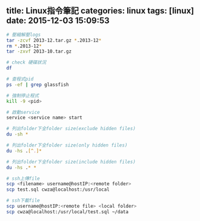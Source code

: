 title: Linux指令筆記
categories: linux
tags: [linux]
date: 2015-12-03 15:09:53
---

<!-- more -->
``` bash
# 壓縮解壓logs
tar -zcvf 2013-12.tar.gz *.2013-12*
rm *.2013-12*
tar -zxvf 2013-10.tar.gz

# check 硬碟狀況
df

# 查程式pid
ps -ef | grep glassfish

# 強制停止程式
kill -9 <pid>

# 啟動service
service <service name> start

# 列出folder下全folder size(exclude hidden files)
du -sh *

# 列出folder下全folder size(only hidden files)
du -hs .[^.]*

# 列出folder下全folder size(include hidden files)
du -hs .* *

# ssh上傳file
scp <filename> username@hostIP:<remote folder>
scp test.sql cwza@localhost:/usr/local

# ssh下載file
scp username@hostIP:<remote file> <local folder>
scp cwza@localhost:/usr/local/test.sql ~/data
```
